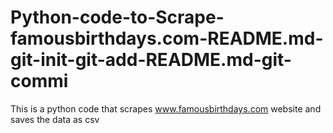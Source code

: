 # Python-code-to-Scrape-famousbirthdays.com-README.md-git-init-git-add-README.md-git-commi
This is a python code that scrapes www.famousbirthdays.com website and saves the data as csv
